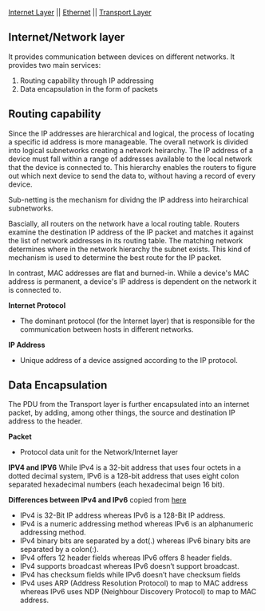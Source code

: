 [Internet Layer](internet.md) ||  [Ethernet](ethernet.md)  || [Transport Layer](transport_layer.md)

## Internet/Network layer

It provides communication between devices on different networks. It provides two main services:
1. Routing capability through IP addressing
2. Data encapsulation in the form of packets

## Routing capability
Since the IP addresses are hierarchical and logical, the process of locating a specific id address is more manageable. The overall network is divided into logical subnetworks creating a network heirarchy. The IP address of a device must fall within a range of addresses available to the local network that the device is connected to. This hierarchy enables the routers to figure out which next device to send the data to, without having a record of every device.

Sub-netting is the mechanism for dividng the IP address into heirarchical subnetworks.

Bascially, all routers on the network have a local routing table. Routers examine the destination IP address of the IP packet and matches it against the list of network addresses in its routing table. The matching network determines where in the network hierarchy the subnet exists. This kind of mechanism is used to determine the best route for the IP packet. 

In contrast, MAC addresses are flat and burned-in. While a device's MAC address is permanent, a device's IP address is dependent on the network it is connected to.

__Internet Protocol__
* The dominant protocol (for the Internet layer) that is responsible for the communication between hosts in different networks.

__IP Address__
* Unique address of a device assigned according to the IP protocol.

## Data Encapsulation
The PDU from the Transport layer is further encapsulated into an internet packet, by adding, among other things, the source and destination IP address to the header.

__Packet__
* Protocol data unit for the Network/Internet layer

__IPV4 and IPV6__
While IPv4 is a 32-bit address that uses four octets in a dotted decimal system, IPv6 is a 128-bit address that uses eight colon separated hexadecimal numbers (each hexadecimal beign 16 bit).

__Differences between IPv4 and IPv6__
copied from [here](https://www.guru99.com/difference-ipv4-vs-ipv6.html)

* IPv4 is 32-Bit IP address whereas IPv6 is a 128-Bit IP address.
* IPv4 is a numeric addressing method whereas IPv6 is an alphanumeric addressing method.
* IPv4 binary bits are separated by a dot(.) whereas IPv6 binary bits are separated by a colon(:).
* IPv4 offers 12 header fields whereas IPv6 offers 8 header fields.
* IPv4 supports broadcast whereas IPv6 doesn’t support broadcast.
* IPv4 has checksum fields while IPv6 doesn’t have checksum fields
* IPv4 uses ARP (Address Resolution Protocol) to map to MAC address whereas IPv6 uses NDP (Neighbour Discovery Protocol) to map to MAC address.